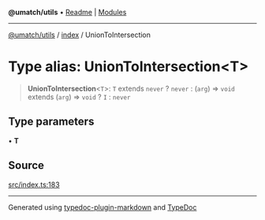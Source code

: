 **@umatch/utils** • [Readme](../../index.md) \| [Modules](../../modules.md)

***

[@umatch/utils](../../modules.md) / [index](../index.md) / UnionToIntersection

# Type alias: UnionToIntersection\<T\>

> **UnionToIntersection**\<`T`\>: `T` extends `never` ? `never` : (`arg`) => `void` extends (`arg`) => `void` ? `I` : `never`

## Type parameters

• **T**

## Source

[src/index.ts:183](https://github.com/umatch-oficial/utils/blob/6b2757d/src/index.ts#L183)

***

Generated using [typedoc-plugin-markdown](https://www.npmjs.com/package/typedoc-plugin-markdown) and [TypeDoc](https://typedoc.org/)

